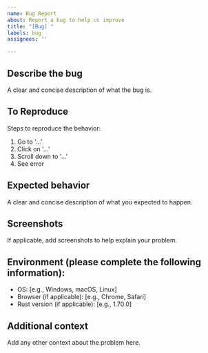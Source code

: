 ```yaml
---
name: Bug Report
about: Report a bug to help us improve
title: "[Bug] "
labels: bug
assignees: ''

---
```


## Describe the bug
A clear and concise description of what the bug is.

## To Reproduce
Steps to reproduce the behavior:
1. Go to '...'
2. Click on '...'
3. Scroll down to '...'
4. See error

## Expected behavior
A clear and concise description of what you expected to happen.

## Screenshots
If applicable, add screenshots to help explain your problem.

## Environment (please complete the following information):
- OS: [e.g., Windows, macOS, Linux]
- Browser (if applicable): [e.g., Chrome, Safari]
- Rust version (if applicable): [e.g., 1.70.0]

## Additional context
Add any other context about the problem here.
